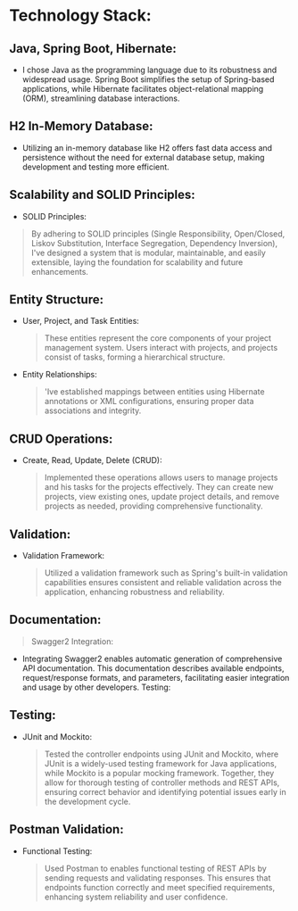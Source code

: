 # Technology Stack:

## Java, Spring Boot, Hibernate: 
* I chose Java as the programming language due to its robustness and widespread usage. Spring Boot simplifies the setup of Spring-based applications, while Hibernate facilitates object-relational mapping (ORM), streamlining database interactions.
## H2 In-Memory Database: 
* Utilizing an in-memory database like H2 offers fast data access and persistence without the need for external database setup, making development and testing more efficient.

## Scalability and SOLID Principles:

* SOLID Principles:
> By adhering to SOLID principles (Single Responsibility, Open/Closed, Liskov Substitution, Interface Segregation, Dependency Inversion), I've designed a system that is modular, maintainable, and easily extensible, laying the foundation for scalability and future enhancements.

## Entity Structure:

* User, Project, and Task Entities:
  > These entities represent the core components of your project management system. Users interact with projects, and projects consist of tasks, forming a hierarchical structure.
* Entity Relationships:
  > 'Ive established mappings between entities using Hibernate annotations or XML configurations, ensuring proper data associations and integrity.

## CRUD Operations:

* Create, Read, Update, Delete (CRUD):
  > Implemented these operations allows users to manage projects and his tasks for the projects effectively. They can create new projects, view existing ones, update project details, and remove projects as needed, providing comprehensive functionality.

## Validation:

* Validation Framework:
  > Utilized a validation framework such as Spring's built-in validation capabilities ensures consistent and reliable validation across the application, enhancing robustness and reliability.

## Documentation:

> Swagger2 Integration:
* Integrating Swagger2 enables automatic generation of comprehensive API documentation. This documentation describes available endpoints, request/response formats, and parameters, facilitating easier integration and usage by other developers.
Testing:

## Testing:

* JUnit and Mockito:
  > Tested the controller endpoints using JUnit and Mockito, where JUnit is a widely-used testing framework for Java applications, while Mockito is a popular mocking framework. Together, they allow for thorough testing of controller methods and REST APIs, ensuring correct behavior and identifying potential issues early in the development cycle.

## Postman Validation:

* Functional Testing:
  > Used Postman to enables functional testing of REST APIs by sending requests and validating responses. This ensures that endpoints function correctly and meet specified requirements, enhancing system reliability and user confidence.

